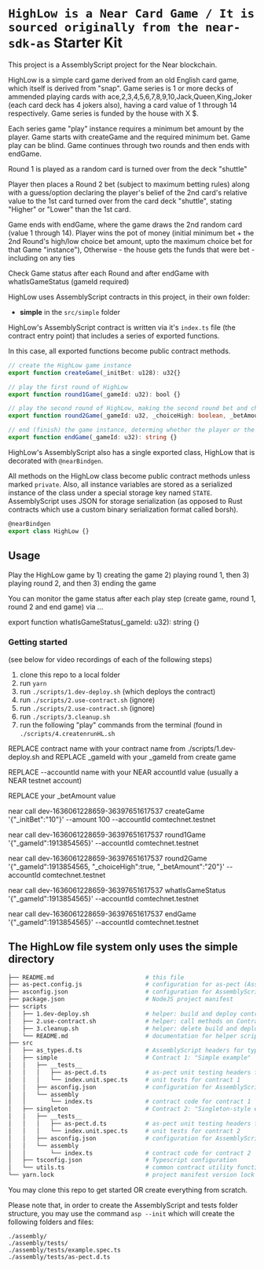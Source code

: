# `HighLow is a Near Card Game / It is sourced originally from the near-sdk-as` Starter Kit

This project is a AssemblyScript project for the Near blockchain.

HighLow is a simple card game derived from an old English card game, which itself
is derived from "snap".  Game series is 1 or more decks of ammended playing cards
with ace,2,3,4,5,6,7,8,9,10,Jack,Queen,King,Joker (each card deck has 4 jokers also),
having a card value of 1 through 14 respectively.
Game series is funded by the house with X $.

Each series game "play" instance requires a minimum bet amount by the player.
Game starts with createGame and the required minimum bet.  Game play can be blind.
Game continues through two rounds and then ends with endGame.

Round 1 is played as a random card is turned over from the deck "shuttle"

Player then places a Round 2 bet (subject to maximum betting rules) along with a 
guess/option declaring the player's belief of the 2nd card's relative value to the 1st card
turned over from the card deck "shuttle", stating "Higher" or "Lower" than the 1st card.

Game ends with endGame, where the game draws the 2nd random card (value 1 through 14).
Player wins the pot of money (initial minimum bet + the 2nd Round's high/low choice bet amount, 
upto the maximum choice bet for that Game "instance"),
Otherwise - the house gets the funds that were bet - including on any ties

Check Game status after each Round and after endGame with whatIsGameStatus (gameId required)
 
HighLow uses AssemblyScript contracts in this project, in their own folder:

- **simple** in the `src/simple` folder

HighLow's AssemblyScript contract is written via it's `index.ts` file (the contract entry point)
that includes a series of exported functions.

In this case, all exported functions become public contract methods.

```ts
// create the HighLow game instance 
export function createGame(_initBet: u128): u32{}

// play the first round of HighLow
export function round1Game(_gameId: u32): bool {}

// play the second round of HighLow, making the second round bet and choosing High or Low
export function round2Game(_gameId: u32, _choiceHigh: boolean, _betAmount: u128): bool {}

// end (finish) the game instance, determing whether the player or the house wins / pay player on a "win"
export function endGame(_gameId: u32): string {}
```

HighLow's AssemblyScript also has a single exported class, HighLow that is decorated with `@nearBindgen`.

All methods on the HighLow class become public contract methods unless marked `private`.  Also, all instance variables are stored as a serialized instance of the class under a special storage key named `STATE`.  AssemblyScript uses JSON for storage serialization (as opposed to Rust contracts which use a custom binary serialization format called borsh).

```ts
@nearBindgen
export class HighLow {}

```
## Usage

Play the HighLow game by 1) creating the game 2) playing round 1, then 3) playing round 2, and then 3) ending the game

You can monitor the game status after each play step (create game, round 1, round 2 and end game) via ...

export function whatIsGameStatus(_gameId: u32): string {}

### Getting started

(see below for video recordings of each of the following steps)

1. clone this repo to a local folder
2. run `yarn`
3. run `./scripts/1.dev-deploy.sh`  (which deploys the contract)
3. run `./scripts/2.use-contract.sh` (ignore)
4. run `./scripts/2.use-contract.sh` (ignore)
5. run `./scripts/3.cleanup.sh`
6. run the following "play" commands from the terminal (found in `./scripts/4.createnrunHL.sh`

REPLACE contract name with your contract name from ./scripts/1.dev-deploy.sh and REPLACE _gameId with your _gameId from create game

REPLACE --accountId name with your NEAR accountId value (usually a NEAR testnet account)

REPLACE your _betAmount value

near call dev-1636061228659-36397651617537 createGame '{"_initBet":"10"}' --amount 100 --accountId comtechnet.testnet

near call dev-1636061228659-36397651617537 round1Game '{"_gameId":1913854565}' --accountId comtechnet.testnet

near call dev-1636061228659-36397651617537 round2Game '{"_gameId":1913854565, "_choiceHigh":true, "_betAmount":"20"}' --accountId comtechnet.testnet

near call dev-1636061228659-36397651617537 whatIsGameStatus '{"_gameId":1913854565}' --accountId comtechnet.testnet

near call dev-1636061228659-36397651617537 endGame '{"_gameId":1913854565}' --accountId comtechnet.testnet

## The HighLow file system only uses the simple directory

```sh
├── README.md                          # this file
├── as-pect.config.js                  # configuration for as-pect (AssemblyScript unit testing)
├── asconfig.json                      # configuration for AssemblyScript compiler (supports multiple contracts)
├── package.json                       # NodeJS project manifest
├── scripts
│   ├── 1.dev-deploy.sh                # helper: build and deploy contracts
│   ├── 2.use-contract.sh              # helper: call methods on ContractPromise
│   ├── 3.cleanup.sh                   # helper: delete build and deploy artifacts
│   └── README.md                      # documentation for helper scripts
├── src
│   ├── as_types.d.ts                  # AssemblyScript headers for type hints
│   ├── simple                         # Contract 1: "Simple example"
│   │   ├── __tests__
│   │   │   ├── as-pect.d.ts           # as-pect unit testing headers for type hints
│   │   │   └── index.unit.spec.ts     # unit tests for contract 1
│   │   ├── asconfig.json              # configuration for AssemblyScript compiler (one per contract)
│   │   └── assembly
│   │       └── index.ts               # contract code for contract 1
│   ├── singleton                      # Contract 2: "Singleton-style example"
│   │   ├── __tests__
│   │   │   ├── as-pect.d.ts           # as-pect unit testing headers for type hints
│   │   │   └── index.unit.spec.ts     # unit tests for contract 2
│   │   ├── asconfig.json              # configuration for AssemblyScript compiler (one per contract)
│   │   └── assembly
│   │       └── index.ts               # contract code for contract 2
│   ├── tsconfig.json                  # Typescript configuration
│   └── utils.ts                       # common contract utility functions
└── yarn.lock                          # project manifest version lock
```

You may clone this repo to get started OR create everything from scratch.

Please note that, in order to create the AssemblyScript and tests folder structure, you may use the command `asp --init` which will create the following folders and files:

```
./assembly/
./assembly/tests/
./assembly/tests/example.spec.ts
./assembly/tests/as-pect.d.ts
```
